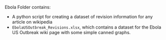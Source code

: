 Ebola Folder contains:
- A python script for creating a dataset of revision information for any article on wikipedia
- `EbolaUSOutbreak_Revisions.xlsx`, which contains a dataset for the Ebola US Outbreak wiki page with some simple canned graphs.